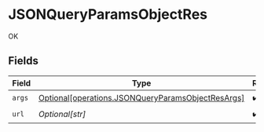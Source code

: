 # JSONQueryParamsObjectRes

OK


## Fields

| Field                                                                                                            | Type                                                                                                             | Required                                                                                                         | Description                                                                                                      |
| ---------------------------------------------------------------------------------------------------------------- | ---------------------------------------------------------------------------------------------------------------- | ---------------------------------------------------------------------------------------------------------------- | ---------------------------------------------------------------------------------------------------------------- |
| `args`                                                                                                           | [Optional[operations.JSONQueryParamsObjectResArgs]](undefined/models/operations/jsonqueryparamsobjectresargs.md) | :heavy_check_mark:                                                                                               | N/A                                                                                                              |
| `url`                                                                                                            | *Optional[str]*                                                                                                  | :heavy_check_mark:                                                                                               | N/A                                                                                                              |